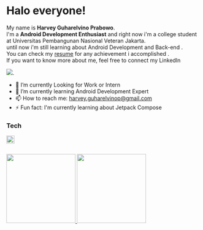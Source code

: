 # Halo everyone! 
My name is **Harvey Guharelvino Prabowo**.\
I'm a **Android Development Enthusiast** and right now i'm a college student at Universitas Pembangunan Nasional Veteran Jakarta.\
until now i'm still learning about Android Development and Back-end .\
You can check my [resume](https://docs.google.com/document/d/1h3FZvZOyyggUuS-opUP1_IX70FRvJ0cZZOmUe7BFx40/edit?usp=sharing) for any achievement i accomplished  .\
If you want to know more about me, feel free to connect my LinkedIn 

<a href="https://www.linkedin.com/in/harveygp/" target="_blank"><img src="https://img.shields.io/badge/-Harvey%20GP-blue?style=flat-square&logo=Linkedin&logoColor=white&link=https://www.linkedin.com/in/harveygp/" /></a>.

- 🔭 I’m currently Looking for Work or Intern
- 🌱 I’m currently learning Android Development Expert
- 📫 How to reach me: harvey.guharelvinop@gmail.com
- ⚡ Fun fact: I'm currently learning about Jetpack Compose

### Tech
  <a href="#"><img align="left" alt="Kotlin" title="Kotlin" width="21px" src="https://cdn.worldvectorlogo.com/logos/kotlin-2.svg" /></a>
  <br>
  <br>

 
<p align="left">
<a href="https://github.com/gilangadhan">
  <img height="180em" src="https://github-readme-stats-eight-theta.vercel.app/api?username=gilangadhan&show_icons=true&theme=algolia&include_all_commits=true&count_private=true"/>
  <img height="180em" src="https://github-readme-stats-eight-theta.vercel.app/api/top-langs/?username=gilangadhan&layout=compact&langs_count=8&theme=algolia"/>
</a>
</p>
